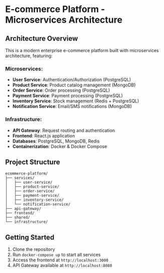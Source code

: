 # E-commerce Platform - Microservices Architecture

## Architecture Overview

This is a modern enterprise e-commerce platform built with microservices architecture, featuring:

### Microservices:
- **User Service**: Authentication/Authorization (PostgreSQL)
- **Product Service**: Product catalog management (MongoDB)
- **Order Service**: Order processing (PostgreSQL)
- **Payment Service**: Payment processing (PostgreSQL)
- **Inventory Service**: Stock management (Redis + PostgreSQL)
- **Notification Service**: Email/SMS notifications (MongoDB)

### Infrastructure:
- **API Gateway**: Request routing and authentication
- **Frontend**: React.js application
- **Databases**: PostgreSQL, MongoDB, Redis
- **Containerization**: Docker & Docker Compose

## Project Structure

```
ecommerce-platform/
├── services/
│   ├── user-service/
│   ├── product-service/
│   ├── order-service/
│   ├── payment-service/
│   ├── inventory-service/
│   └── notification-service/
├── api-gateway/
├── frontend/
├── shared/
└── infrastructure/
```

## Getting Started

1. Clone the repository
2. Run `docker-compose up` to start all services
3. Access the frontend at `http://localhost:3000`
4. API Gateway available at `http://localhost:8080`